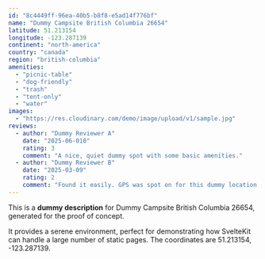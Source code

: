 ```yaml
---
id: "8c4449ff-96ea-40b5-b8f8-e5ad14f776bf"
name: "Dummy Campsite British Columbia 26654"
latitude: 51.213154
longitude: -123.287139
continent: "north-america"
country: "canada"
region: "british-columbia"
amenities:
  - "picnic-table"
  - "dog-friendly"
  - "trash"
  - "tent-only"
  - "water"
images:
  - "https://res.cloudinary.com/demo/image/upload/v1/sample.jpg"
reviews:
  - author: "Dummy Reviewer A"
    date: "2025-06-010"
    rating: 3
    comment: "A nice, quiet dummy spot with some basic amenities."
  - author: "Dummy Reviewer B"
    date: "2025-03-09"
    rating: 2
    comment: "Found it easily. GPS was spot on for this dummy location."
---
```


This is a **dummy description** for Dummy Campsite British Columbia 26654, generated for the proof of concept.

It provides a serene environment, perfect for demonstrating how SvelteKit can handle a large number of static pages. The coordinates are 51.213154, -123.287139.
